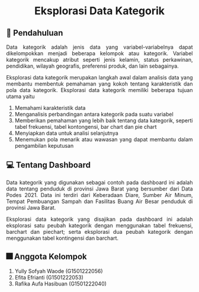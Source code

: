 <div align="center">
  
# Eksplorasi Data Kategorik

</div>

## :memo: Pendahuluan

<div align="justify">

Data kategorik adalah jenis data yang variabel-variabelnya dapat dikelompokkan menjadi beberapa kelompok atau kategorik. Variabel kategorik mencakup atribut seperti jenis kelamin, status perkawinan, pendidikan, wilayah geografis, preferensi produk, dan lain sebagainya.

</div>

<div align="justify">

Eksplorasi data kategorik merupakan langkah awal dalam analisis data yang membantu membentuk pemahaman yang kokoh tentang karakteristik dan pola data kategorik. Eksplorasi data kategorik memiliki beberapa tujuan utama yaitu
1. Memahami karakteristik data
2. Menganalisis perbandingan antara kategorik pada suatu variabel
3. Memberikan pemahaman yang lebih baik tentang data kategorik, seperti tabel frekuensi, tabel kontongensi, bar chart dan pie chart
4. Menyiapkan data untuk analisi selanjutnya
5. Menemukan pola menarik atau wawasan yang dapat membantu dalam pengambilan keputusan

</div>

## :computer: Tentang Dashboard

<div align="justify">
  
Data kategorik yang digunakan sebagai contoh pada dashboard ini adalah data tentang penduduk di provinsi Jawa Barat yang bersumber dari Data Podes 2021. Data ini terdiri dari Keberadaan Diare, Sumber Air Minum, Tempat Pembuangan Sampah dan Fasilitas Buang Air Besar penduduk di provinsi Jawa Barat.

</div>

<div align="justify">
  
Eksplorasi data kategorik yang disajikan pada dashboard ini adalah eksplorasi satu peubah kategorik dengan menggunakan tabel frekuensi, barchart dan piechart; serta eksplorasi dua peubah kategorik dengan menggunakan tabel kontingensi dan barchart.

</div>

## :fireworks: Anggota Kelompok

1. Yully Sofyah Waode     (G1501222056) 
2. Efita Efrianti         (G1501222053)
3. Rafika Aufa Hasibuan   (G1501222040) 


